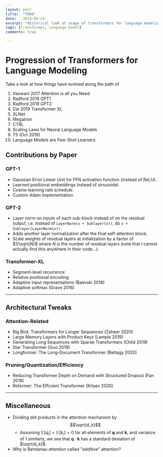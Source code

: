 ```yaml
---
layout: post
title:  "TODO"
date:   2019-08-24
excerpt: "Historical look at usage of transformers for language modeling"
tags: [transformer, language model]
comments: true

---
```


# Progression of Transformers for Language Modeling

Take a look at how things have evolved along the path of

1. Vaswani 2017 Attention is all you Need
2. Radford 2018 GPT1
3. Radford 2019 GPT2
4. Dai 2019 Transformer XL
5. XLNet
6. Megatron
7. CTRL
8. Scaling Laws for Neural Language Models
9. T5 (Oct 2019)
10. Language Models are Few-Shot Learners

## Contributions by Paper

### GPT-1

* Gaussian Error Linear Unit for FFN activation function (instead of ReLU). 
* Learned positional embeddings instead of sinusoidal.
* Cosine learning rate schedule.
* Custom Adam implementation.

### GPT-2

* Layer norm on _inputs_ of each sub-block instead of on the residual output. i.e. instead of `LayerNorm(x + Sublayer(x))`, do `x + Sublayer(LayerNorm(x))`. 
* Adds another layer normalization after the final self-attention block. 
* Scale weights of residual layers at initialization by a factor of $1/\sqrt{N}$ where $N$ is the number of residual layers (note that I cannot actually find this anywhere in their code...).  

### Transformer-XL

* Segment-level recurrence
* Relative positional encoding
* Adaptive input representations (Baevski 2018)
* Adaptive softmax (Grave 2016)

------------------

## Architectural Tweaks

### Attention-Related

* Big Bird: Transformers for Longer Sequences (Zaheer 2020)
* Large Memory Layers with Product Keys (Lample 2019)
* Generating Long Sequences with Sparse Transformers (Child 2019)
* Star Transformer (Guo 2019)
* Longformer: The Long-Document Transformer (Beltagy 2020)

### Pruning/Quantization/Efficiency

* Reducing Transformer Depth on Demand with Structured Dropout (Fan 2019)
* Reformer: The Efficient Transformer (Kitaev 2020)



--------------------------------------------------------

## Miscellaneous

- Dividing dot products in the attention mechanism by $$\sqrt{d_k}$$ 
  - Assuming $\mathbb{E}[q_i] = \mathbb{E}[k_i] = 0$ for all elements of $\mathbf{q}$ and $\mathbf{k}$, and variance of 1 similarly, we see that $\mathbf q \cdot \mathbf k$ has a standard deviation of $\sqrt{d_k}$. 
- Why is Bahdanau attention called "additive" attention?